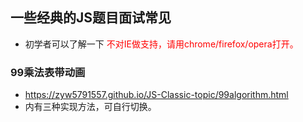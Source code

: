 ## 一些经典的JS题目面试常见

- 初学者可以了解一下
<font color="red">不对IE做支持，请用chrome/firefox/opera打开。</font>


### 99乘法表带动画
- https://zyw5791557.github.io/JS-Classic-topic/99algorithm.html
 - 内有三种实现方法，可自行切换。